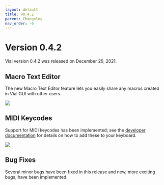 ```yaml
---
layout: default
title: v0.4.2
parent: Changelog
nav_order: -6
---
```


# Version 0.4.2

Vial version 0.4.2 was released on December 29, 2021.

## Macro Text Editor

The new Macro Text Editor feature lets you easily share any macros created in Vial GUI with other users.

![](/img/release-0.4.2/macro-text-editor.png)

## MIDI Keycodes

Support for MIDI keycodes has been implemented; see the [developer documentation](/docs/midi.html) for details on how to add these to your keyboard.

![](/img/release-0.4.2/midi.png)

## Bug Fixes

Several minor bugs have been fixed in this release and new, more exciting bugs, have been implemented.
